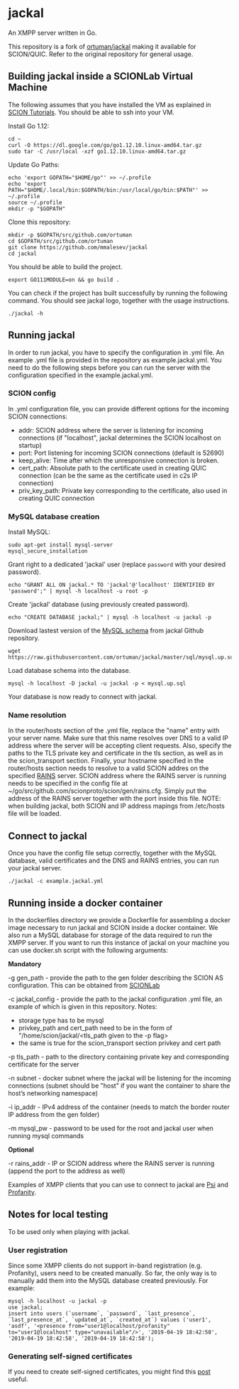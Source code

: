 # jackal

An XMPP server written in Go.

This repository is a fork of [ortuman/jackal](https://github.com/ortuman/jackal) making it available for SCION/QUIC. Refer to the original repository for general usage.

## Building jackal inside a SCIONLab Virtual Machine

The following assumes that you have installed the VM as explained in [SCION Tutorials](https://netsec-ethz.github.io/scion-tutorials/virtual_machine_setup/dynamic_ip/). You should be able to ssh into your VM.

Install Go 1.12:
```shell
cd ~
curl -O https://dl.google.com/go/go1.12.10.linux-amd64.tar.gz
sudo tar -C /usr/local -xzf go1.12.10.linux-amd64.tar.gz
```

Update Go Paths:
```shell
echo 'export GOPATH="$HOME/go"' >> ~/.profile
echo 'export PATH="$HOME/.local/bin:$GOPATH/bin:/usr/local/go/bin:$PATH"' >> ~/.profile
source ~/.profile
mkdir -p "$GOPATH"
```

Clone this repository:
```shell
mkdir -p $GOPATH/src/github.com/ortuman
cd $GOPATH/src/github.com/ortuman
git clone https://github.com/mmalesev/jackal
cd jackal
```

You should be able to build the project.
```shell
export GO111MODULE=on && go build .
```
You can check if the project has built successfully by running the following command. You should see jackal logo, together with the usage instructions.
```shell
./jackal -h
```
## Running jackal
In order to run jackal, you have to specify the configuration in .yml file. An example .yml file is provided in the repository as example.jackal.yml. You need to do the following steps before you can run the server with the configuration specified in the example.jackal.yml.

### SCION config
In .yml configuration file, you can provide different options for the incoming SCION connections:
* addr: SCION address where the server is listening for incoming connections (if "localhost", jackal determines the SCION localhost on startup)
* port: Port listening for incoming SCION connections (default is 52690)
* keep_alive: Time after which the unresponsive connection is broken.
* cert_path: Absolute path to the certificate used in creating QUIC connection (can be the same as the certificate used in c2s IP connection)
* priv_key_path: Private key corresponding to the certificate, also used in creating QUIC connection

### MySQL database creation
Install MySQL:

```shell
sudo apt-get install mysql-server
mysql_secure_installation
```
Grant right to a dedicated 'jackal' user (replace `password` with your desired password).

```shell
echo "GRANT ALL ON jackal.* TO 'jackal'@'localhost' IDENTIFIED BY 'password';" | mysql -h localhost -u root -p
```

Create 'jackal' database (using previously created password).

```shell
echo "CREATE DATABASE jackal;" | mysql -h localhost -u jackal -p
```

Download lastest version of the [MySQL schema](sql/mysql.up.sql) from jackal Github repository.

```shell
wget https://raw.githubusercontent.com/ortuman/jackal/master/sql/mysql.up.sql
```

Load database schema into the database.

```shell
mysql -h localhost -D jackal -u jackal -p < mysql.up.sql
```

Your database is now ready to connect with jackal.

### Name resolution
In the router/hosts section of the .yml file, replace the "name" entry with your server name. Make sure that this name resolves over DNS to a valid IP address where the server will be accepting client requests. Also, specify the paths to the TLS private key and certificate in the tls section, as well as in the scion_transport section.
Finally, your hostname specified in the router/hosts section needs to resolve to a valid SCION addres on the specified [RAINS](https://github.com/netsec-ethz/rains) server. SCION address where the RAINS server is running needs to be specified in the config file at ~/go/src/github.com/scionproto/scion/gen/rains.cfg. Simply put the address of the RAINS server together with the port inside this file.
NOTE: when building jackal, both SCION and IP address mapings from /etc/hosts file will be loaded.

## Connect to jackal
Once you have the config file setup correctly, together with the MySQL database, valid certificates and the DNS and RAINS entries, you can run your jackal server. 
```shell
./jackal -c example.jackal.yml
```

## Running inside a docker container

In the dockerfiles directory we provide a Dockerfile for assembling a docker image necessary to run jackal and SCION inside a docker container. We also run a MySQL database for storage of the data required to run the XMPP server. If you want to run this instance of jackal on your machine you can use docker.sh script with the following arguments:

**Mandatory**

-g gen_path - provide the path to the gen folder describing the SCION AS configuration. This can be obtained from [SCIONLab](https://www.scionlab.org/)

-c jackal_config -  provide the path to the jackal configuration .yml file, an example of which is given in this repository. Notes:
* storage type has to be mysql
* privkey_path and cert_path need to be in the form of "/home/scion/jackal/<tls_path given to the -p flag>
* the same is true for the scion_transport section privkey and cert path

-p tls_path - path to the directory containing private key and corresponding certificate for the server

-n subnet - docker subnet where the jackal will be listening for the incoming connections (subnet should be "host" if you want the container to share the host’s networking namespace)

-i ip_addr - IPv4 address of the container (needs to match the border router IP address from the gen folder)

-m mysql_pw - password to be used for the root and jackal user when running mysql commands

**Optional**

-r rains_addr - IP or SCION address where the RAINS server is running (append the port to the address as well)

Examples of XMPP clients that you can use to connect to jackal are [Psi](https://psi-im.org/) and [Profanity](http://www.profanity.im/). 

## Notes for local testing
To be used only when playing with jackal.

### User registration
Since some XMPP clients do not support in-band registration (e.g. Profanity), users need to be created manually. So far, the only way is to manually add them into the MySQL database created previously. For example:

```shell
mysql -h localhost -u jackal -p
use jackal;
insert into users (`username`, `password`, `last_presence`, `last_presence_at`, `updated_at`, `created_at`) values ('user1', 'asdf', '<presence from="user1@localhost/profanity" to="user1@localhost" type="unavailable"/>', '2019-04-19 18:42:58', '2019-04-19 18:42:58', '2019-04-19 18:42:58');

```

### Generating self-signed certificates
If you need to create self-signed certificates, you might find this [post](https://stackoverflow.com/questions/21488845/how-can-i-generate-a-self-signed-certificate-with-subjectaltname-using-openssl) useful.
